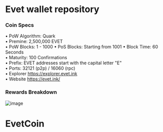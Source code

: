 Evet wallet repository
=====================================

### Coin Specs
 
• PoW Algorithm: Quark   
• Premine: 2,500,000 EVET   
• PoW Blocks: 1 - 1000
• PoS Blocks: Starting from 1001
• Block Time: 60 Seconds    
• Maturity: 100 Confirmations   
• Prefix: EVET addresses start with the capital letter "E"   
• Ports: 32121 (p2p) / 16060 (rpc)   
• Explorer https://explorer.evet.ink  
• Website https://evet.ink/

### Rewards Breakdown

![image](https://user-images.githubusercontent.com/126577778/223113415-56398565-a2d0-46b8-bb03-d6d43d2f33ac.png)

# EvetCoin
